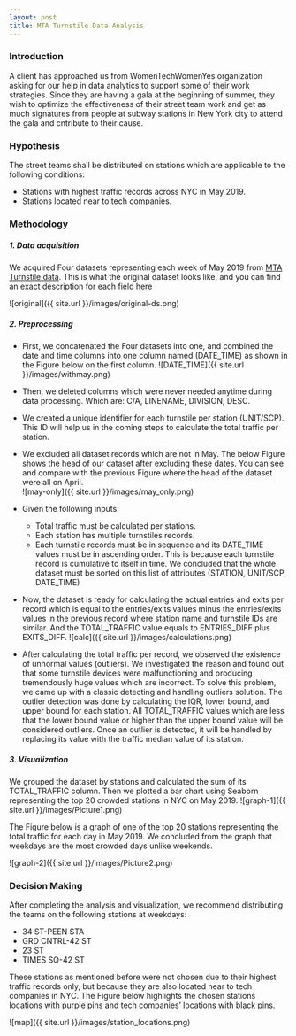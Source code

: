 ```yaml
---
layout: post
title: MTA Turnstile Data Analysis
---
```


### Introduction

A client has approached us from WomenTechWomenYes organization asking for our help in data analytics to support some of their work strategies. Since they are having a gala at the beginning of summer, they wish to optimize the effectiveness of their street team work and get as much signatures from people at subway stations in New York city to attend the gala and cntribute to their cause. 


### Hypothesis 
The street teams shall be distributed on stations which are applicable to the following conditions:
* Stations with highest traffic records across NYC in May 2019.
* Stations located near to tech companies. 

### Methodology
##### 1.  Data acquisition 
We acquired Four datasets representing each week of May 2019 from [MTA Turnstile data](http://web.mta.info/developers/turnstile.html).
This is what the original dataset looks like, and you can find an exact description for each field [here](http://web.mta.info/developers/resources/nyct/turnstile/ts_Field_Description.txt) 

![original]({{ site.url }}/images/original-ds.png)



##### 2.  Preprocessing
* First, we concatenated the Four datasets into one, and combined the date and time columns into one column named (DATE_TIME) as shown in the Figure below on the first column.
![DATE_TIME]({{ site.url }}/images/withmay.png)
* Then, we deleted columns which were never needed anytime during data processing. Which are:  C/A, LINENAME, DIVISION, DESC.
* We created a unique identifier for each turnstile per station (UNIT/SCP). This ID will help us in the coming steps to calculate the total traffic per station. 
* We excluded all dataset records which are not in May. The below Figure shows the head of our dataset after excluding these dates. You can see and compare with the previous Figure where the head of the dataset were all on April.  
![may-only]({{ site.url }}/images/may_only.png)
* Given the following inputs:
   - Total traffic must be calculated per stations.
   - Each station has multiple turnstiles records.
   - Each turnstile records must be in sequence and its DATE_TIME values must be in ascending order. This is because each turnstile record is cumulative to itself in time. 
We concluded that the whole dataset must be sorted on this list of attributes (STATION, UNIT/SCP, DATE_TIME)
* Now, the dataset is ready for calculating the actual entries and exits per record which is equal to the entries/exits values minus the entries/exits values in the previous record where station name and turnstile IDs are similar. And the TOTAL_TRAFFIC value equals to ENTRIES_DIFF plus EXITS_DIFF.
![calc]({{ site.url }}/images/calculations.png)

* After calculating the total traffic per record, we observed the existence of unnormal values (outliers). We investigated the reason and found out that some turnstile devices were malfunctioning and producing tremendously huge values which are incorrect. To solve this problem, we came up with a classic detecting and handling outliers solution. The outlier detection was done by calculating the IQR, lower bound, and upper bound for each station. All TOTAL_TRAFFIC values which are less that the lower bound value or higher than the upper bound value will be considered outliers. Once an outlier is detected, it will be handled by replacing its value with the traffic median value of its station.

##### 3. Visualization
We grouped the dataset by stations and calculated the sum of its TOTAL_TRAFFIC column. Then we plotted a bar chart using Seaborn representing the top 20 crowded stations in NYC on May 2019. 
![graph-1]({{ site.url }}/images/Picture1.png)

The Figure below is a graph of one of the top 20 stations representing the total traffic for each day in May 2019. We concluded from the graph that weekdays are the most crowded days unlike weekends. 

![graph-2]({{ site.url }}/images/Picture2.png)

### Decision Making 
After completing the analysis and visualization, we recommend distributing the teams on the following stations at weekdays: 
* 34 ST-PEEN STA
* GRD CNTRL-42 ST
* 23 ST
* TIMES SQ-42 ST

These stations as mentioned before were not chosen due to their highest traffic records only, but because they are also located near to tech companies in NYC. The Figure below highlights the chosen stations locations with purple pins and tech companies’ locations with black pins.

![map]({{ site.url }}/images/station_locations.png)
